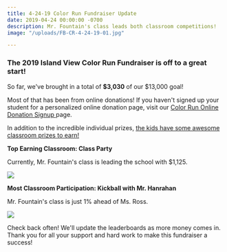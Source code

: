 ```yaml
---
title: 4-24-19 Color Run Fundraiser Update
date: 2019-04-24 00:00:00 -0700
description: Mr. Fountain's class leads both classroom competitions!
image: "/uploads/FB-CR-4-24-19-01.jpg"

---
```

### The 2019 Island View Color Run Fundraiser is off to a great start!

So far, we've brought in a total of **$3,030** of our $13,000 goal!

Most of that has been from online donations! If you haven't signed up your student for a personalized online donation page, visit our [Color Run Online Donation Signup ](www.islandviewpta.org/colorrun "Color Run Online Donation Signup")page.

In addition to the incredible individual prizes, [the kids have some awesome classroom prizes to earn!](https://www.islandviewpta.org/news/color-run-fundraiser-prizes/ "Color Run Fundraiser Prizes")

**Top Earning Classroom: Class Party**

Currently, Mr. Fountain's class is leading the school with $1,125.

![](/uploads/FB-CR-4-24-19_TopEarningClassroom.jpg)

**Most Classroom Participation: Kickball with Mr. Hanrahan**

Mr. Fountain's class is just 1% ahead of Ms. Ross.

![](/uploads/FB-CR-4-24-19_ClassroomParticipation.jpg)

Check back often! We'll update the leaderboards as more money comes in. Thank you for all your support and hard work to make this fundraiser a success!